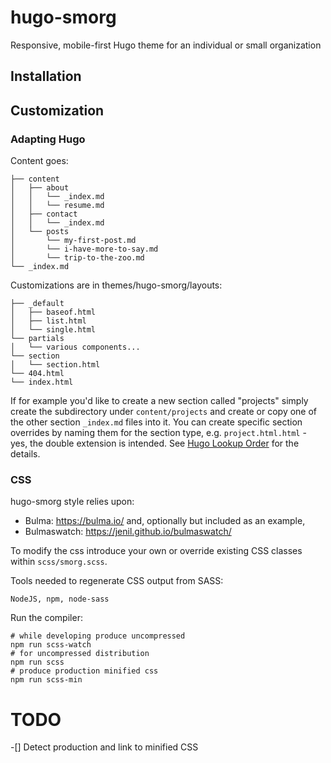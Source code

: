 # hugo-smorg
Responsive, mobile-first Hugo theme for an individual or small organization


## Installation

## Customization

### Adapting Hugo

Content goes:

	├── content
	│   ├── about
	│   │   └── _index.md
	│   │   └── resume.md
	│   ├── contact
	│   │   └── _index.md
	│   └── posts
	│       └── my-first-post.md
	│       └── i-have-more-to-say.md
	│       └── trip-to-the-zoo.md
	└── _index.md

Customizations are in themes/hugo-smorg/layouts:

	├── _default
	│   ├── baseof.html
	│   ├── list.html
	│   └── single.html
	└── partials
	│   └── various components...
	└── section
	│   └── section.html
	└── 404.html
	└── index.html

If for example you'd like to create a new section called "projects" simply
create the subdirectory under `content/projects` and create or copy one of the
other section `_index.md` files into it. You can create specific section
overrides by naming them for the section type, e.g. `project.html.html` - yes,
the double extension is intended. See [Hugo Lookup
Order](https://gohugo.io/templates/lookup-order/) for the details.

### CSS 

hugo-smorg style relies upon:
- Bulma: https://bulma.io/ and, optionally but included as an example,
- Bulmaswatch: https://jenil.github.io/bulmaswatch/

To modify the css introduce your own or override existing CSS classes within
`scss/smorg.scss`.

Tools needed to regenerate CSS output from SASS:

	NodeJS, npm, node-sass

Run the compiler:

	# while developing produce uncompressed 
	npm run scss-watch
	# for uncompressed distribution
	npm run scss
	# produce production minified css
	npm run scss-min


# TODO 

-[] Detect production and link to minified CSS
